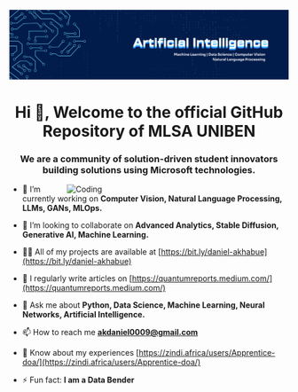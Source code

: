 [![MasterHead](https://github.com/Apprentice-doa/Apprentice-doa/blob/main/Daniel%20Coverphoto%20linkedin.png)](https://bit.ly/daniel-akhabue)
<h1 align="center">Hi 👋, Welcome to the official GitHub Repository of MLSA UNIBEN </h1>
<h3 align="center">We are a community of solution-driven student innovators building solutions using Microsoft technologies.</h3>

<p> <img align="right" alt="Coding" width="400" src="https://media.tenor.com/wA8Gx_UqnY4AAAAC/coding.gif"> </p>

- 🔭 I’m currently working on **Computer Vision, Natural Language Processing, LLMs, GANs, MLOps.** 

- 👯 I’m looking to collaborate on **Advanced Analytics, Stable Diffusion, Generative AI, Machine Learning.**

- 👨‍💻 All of my projects are available at [https://bit.ly/daniel-akhabue](https://bit.ly/daniel-akhabue)

- 📝 I regularly write articles on [https://quantumreports.medium.com/](https://quantumreports.medium.com/)

- 💬 Ask me about **Python, Data Science, Machine Learning, Neural Networks, Artificial Intelligence.**

- 📫 How to reach me **akdaniel0009@gmail.com**

- 📄 Know about my experiences [https://zindi.africa/users/Apprentice-doa/](https://zindi.africa/users/Apprentice-doa/)

- ⚡ Fun fact: **I am a Data Bender**

